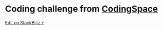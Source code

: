 # Coding challenge from [CodingSpace](https://www.codingspace.codes)

[Edit on StackBlitz ⚡️](https://stackblitz.com/edit/vitejs-vite-4kuchs)
